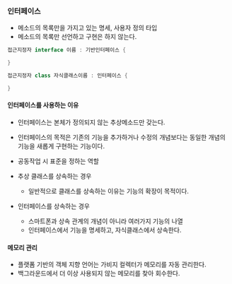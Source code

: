 ### 인터페이스
- 메소드의 목록만을 가지고 있는 명세, 사용자 정의 타입
- 메소드의 목록만 선언하고 구현은 하지 않는다.
```c#
접근지정자 interface 이름 : 기반인터페이스 {

}
```
```c#
접근지정자 class 자식클래스이름 : 인터페이스 {

}
```

#### 인터페이스를 사용하는 이유
- 인터페이스는 본체가 정의되지 않는 추상메소드만 갖는다.
- 인터페이스의 목적은 기존의 기능을 추가하거나 수정의 개념보다는 동일한 개념의 기능을 새롭게 구현하는 기능이다.
- 공동작업 시 표준을 정하는 역할

- 추상 클래스를 상속하는 경우
    - 일반적으로 클래스를 상속하는 이유는 기능의 확장이 목적이다.
- 인터페이스를 상속하는 경우
    - 스마트폰과 상속 관계의 개념이 아니라 여러가지 기능의 나열
    - 인터페이스에서 기능을 명세하고, 자식클래스에서 상속한다.

#### 메모리 관리
- 플랫폼 기반의 객체 지향 언어는 가비지 컬렉터가 메모리를 자동 관리한다.
- 백그라운드에서 더 이상 사용되지 않는 메모리를 찾아 회수한다.

